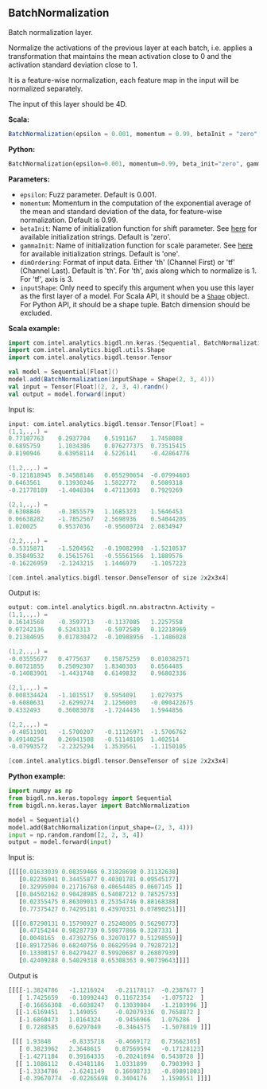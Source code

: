 ## **BatchNormalization**
Batch normalization layer.

Normalize the activations of the previous layer at each batch, i.e. applies a transformation that maintains the mean activation close to 0 and the activation standard deviation close to 1.

It is a feature-wise normalization, each feature map in the input will be normalized separately.

The input of this layer should be 4D.

**Scala:**
```scala
BatchNormalization(epsilon = 0.001, momentum = 0.99, betaInit = "zero", gammaInit = "one", dimOrdering = "th", inputShape = null)
```
**Python:**
```python
BatchNormalization(epsilon=0.001, momentum=0.99, beta_init="zero", gamma_init="one", dim_ordering="th", input_shape=None, name=None)
```

**Parameters:**

* `epsilon`: Fuzz parameter. Default is 0.001.
* `momentum`: Momentum in the computation of the exponential average of the mean and standard deviation of the data, for feature-wise normalization. Default is 0.99.
* `betaInit`: Name of initialization function for shift parameter. See [here](initialization/#available-initialization-methods) for available initialization strings. Default is 'zero'.
* `gammaInit`: Name of initialization function for scale parameter. See [here](initialization/#available-initialization-methods) for available initialization strings. Default is 'one'.
* `dimOrdering`: Format of input data. Either 'th' (Channel First) or 'tf' (Channel Last). Default is 'th'. For 'th', axis along which to normalize is 1. For 'tf', axis is 3.
* `inputShape`: Only need to specify this argument when you use this layer as the first layer of a model. For Scala API, it should be a [`Shape`](../keras-api-scala/#shape) object. For Python API, it should be a shape tuple. Batch dimension should be excluded.

**Scala example:**
```scala
import com.intel.analytics.bigdl.nn.keras.{Sequential, BatchNormalization}
import com.intel.analytics.bigdl.utils.Shape
import com.intel.analytics.bigdl.tensor.Tensor

val model = Sequential[Float]()
model.add(BatchNormalization(inputShape = Shape(2, 3, 4)))
val input = Tensor[Float](2, 2, 3, 4).randn()
val output = model.forward(input)
```
Input is:
```scala
input: com.intel.analytics.bigdl.tensor.Tensor[Float] =
(1,1,.,.) =
0.77107763	  0.2937704	   0.5191167	1.7458088
0.6895759	  1.1034386	   0.076277375	0.73515415
0.8190946	  0.63958114   0.5226141	-0.42864776

(1,2,.,.) =
-0.121818945  0.34588146   0.055290654	-0.07994603
0.6463561	  0.13930246   1.5822772	0.5089318
-0.21778189	  -1.4048384   0.47113693	0.7929269

(2,1,.,.) =
0.6308846	  -0.3855579   1.1685323	1.5646453
0.06638282	  -1.7852567   2.5698936	0.54044205
1.020025	  0.9537036	   -0.95600724	2.0834947

(2,2,.,.) =
-0.5315871	  -1.5204562   -0.19082998	-1.5210537
0.35849532	  0.15615761   -0.55561566	1.1889576
-0.16226959	  -2.1243215   1.1446979	-1.1057223

[com.intel.analytics.bigdl.tensor.DenseTensor of size 2x2x3x4]
```
Output is:
```scala
output: com.intel.analytics.bigdl.nn.abstractnn.Activity =
(1,1,.,.) =
0.16141568	  -0.3597713   -0.1137085	1.2257558
0.07242136	  0.5243313	   -0.5972589	0.12218969
0.21384695	  0.017830472  -0.10988956	-1.1486028

(1,2,.,.) =
-0.03555677	  0.4775637	   0.15875259	0.010382571
0.80721855	  0.25092307   1.8340303	0.6564485
-0.14083901	  -1.4431748   0.6149832	0.96802336

(2,1,.,.) =
0.008334424	  -1.1015517   0.5954091	1.0279375
-0.6080631	  -2.6299274   2.1256003	-0.090422675
0.4332493	  0.36083078   -1.7244436	1.5944856

(2,2,.,.) =
-0.48511901	  -1.5700207   -0.11126971	-1.5706762
0.49140254	  0.26941508   -0.51148105	1.402514
-0.07993572	  -2.2325294   1.3539561	-1.1150105

[com.intel.analytics.bigdl.tensor.DenseTensor of size 2x2x3x4]
```

**Python example:**
```python
import numpy as np
from bigdl.nn.keras.topology import Sequential
from bigdl.nn.keras.layer import BatchNormalization

model = Sequential()
model.add(BatchNormalization(input_shape=(2, 3, 4)))
input = np.random.random([2, 2, 3, 4])
output = model.forward(input)
```
Input is:
```python
[[[[0.01633039 0.08359466 0.31828698 0.31132638]
   [0.82236941 0.34455877 0.40301781 0.09545177]
   [0.32995004 0.21716768 0.40654485 0.0607145 ]]
  [[0.04502162 0.90428985 0.54087212 0.78525733]
   [0.02355475 0.86309013 0.25354746 0.88168388]
   [0.77375427 0.74295181 0.43970331 0.07890251]]]

 [[[0.87290131 0.15790927 0.25248005 0.56290773]
   [0.47154244 0.98287739 0.59877866 0.3287331 ]
   [0.0048165  0.47392756 0.32070177 0.51298559]]
  [[0.89172586 0.68240756 0.86829594 0.79287212]
   [0.13308157 0.04279427 0.59920687 0.26807939]
   [0.42409288 0.54029318 0.65308363 0.90739643]]]]
```
Output is
```python
[[[[-1.3824786   -1.1216924   -0.21178117  -0.2387677 ]
   [ 1.7425659   -0.10992443  0.11672354   -1.075722  ]
   [-0.16656308  -0.6038247   0.13039804   -1.2103996 ]]
  [[-1.6169451   1.149055     -0.02079336  0.7658872 ]
   [-1.6860473   1.0164324    -0.9456966   1.076286  ]
   [ 0.7288585   0.6297049    -0.3464575   -1.5078819 ]]]

 [[[ 1.93848     -0.8335718   -0.4669172   0.73662305]
   [ 0.3823962   2.3648615    0.87569594   -0.17128123]
   [-1.4271184   0.39164335   -0.20241894  0.5430728 ]]
  [[ 1.1086112   0.43481186   1.0331899    0.7903993 ]
   [-1.3334786   -1.6241149   0.16698733   -0.89891803]
   [-0.39670774  -0.02265698  0.3404176    1.1590551 ]]]]
```
